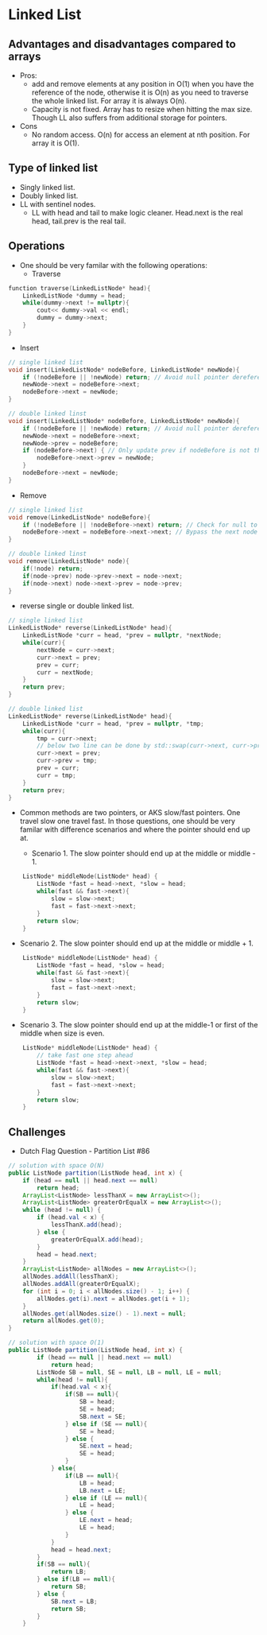 # Linked List

## Advantages and disadvantages compared to arrays
* Pros:
  * add and remove elements at any position in O(1) when you have the reference of the node, otherwise it is O(n) as you need to traverse the whole linked list. For array it is always O(n).
  * Capacity is not fixed. Array has to resize when hitting the max size. Though LL also suffers from additional storage for pointers.
* Cons
  * No random access. O(n) for access an element at nth position. For array it is O(1).

## Type of linked list
* Singly linked list.
* Doubly linked list.
* LL with sentinel nodes.
  * LL with head and tail to make logic cleaner. Head.next is the real head, tail.prev is the real tail.

## Operations
* One should be very familar with the following operations:
  * Traverse
```cpp
function traverse(LinkedListNode* head){
    LinkedListNode *dummy = head;
    while(dummy->next != nullptr){
        cout<< dummy->val << endl;
        dummy = dummy->next;
    }
}
```
  * Insert
```cpp
// single linked list
void insert(LinkedListNode* nodeBefore, LinkedListNode* newNode){
    if (!nodeBefore || !newNode) return; // Avoid null pointer dereference
    newNode->next = nodeBefore->next;
    nodeBefore->next = newNode;
}

// double linked linst
void insert(LinkedListNode* nodeBefore, LinkedListNode* newNode){
    if (!nodeBefore || !newNode) return; // Avoid null pointer dereference
    newNode->next = nodeBefore->next;
    newNode->prev = nodeBefore;
    if (nodeBefore->next) { // Only update prev if nodeBefore is not the last node
        nodeBefore->next->prev = newNode;
    }
    nodeBefore->next = newNode;
}
```
  * Remove
```cpp
// single linked list
void remove(LinkedListNode* nodeBefore){
    if (!nodeBefore || !nodeBefore->next) return; // Check for null to prevent crashes
    nodeBefore->next = nodeBefore->next->next; // Bypass the next node (deleting it)
}

// double linked linst
void remove(LinkedListNode* node){
    if(!node) return;
    if(node->prev) node->prev->next = node->next;
    if(node->next) node->next->prev = node->prev;
}
```

  * reverse single or double linked list.
```cpp
// single linked list
LinkedListNode* reverse(LinkedListNode* head){
    LinkedListNode *curr = head, *prev = nullptr, *nextNode;
    while(curr){
        nextNode = curr->next;
        curr->next = prev;
        prev = curr;
        curr = nextNode;
    }
    return prev;
}

// double linked list
LinkedListNode* reverse(LinkedListNode* head){
    LinkedListNode *curr = head, *prev = nullptr, *tmp;
    while(curr){
        tmp = curr->next;
        // below two line can be done by std::swap(curr->next, curr->prev)
        curr->next = prev;
        curr->prev = tmp;
        prev = curr;
        curr = tmp;
    }
    return prev;
}
```

* Common methods are two pointers, or AKS slow/fast pointers. One travel slow one travel fast. In those questions, one should be very familar with difference scenarios and where the pointer should end up at.

  * Scenario 1. The slow pointer should end up at the middle or middle - 1.
```cpp
    ListNode* middleNode(ListNode* head) {
        ListNode *fast = head->next, *slow = head;
        while(fast && fast->next){
            slow = slow->next;
            fast = fast->next->next;
        }
        return slow;
    }
```
  * Scenario 2. The slow pointer should end up at the middle or middle + 1.
```cpp
    ListNode* middleNode(ListNode* head) {
        ListNode *fast = head, *slow = head;
        while(fast && fast->next){
            slow = slow->next;
            fast = fast->next->next;
        }
        return slow;
    }
```

  *  Scenario 3. The slow pointer should end up at the middle-1 or first of the middle when size is even.
```cpp
    ListNode* middleNode(ListNode* head) {
        // take fast one step ahead
        ListNode *fast = head->next->next, *slow = head;
        while(fast && fast->next){
            slow = slow->next;
            fast = fast->next->next;
        }
        return slow;
    }
```

## Challenges
* Dutch Flag Question -  Partition List #86
```java
// solution with space O(N)
public ListNode partition(ListNode head, int x) {
    if (head == null || head.next == null)
        return head;
    ArrayList<ListNode> lessThanX = new ArrayList<>();
    ArrayList<ListNode> greaterOrEqualX = new ArrayList<>();
    while (head != null) {
        if (head.val < x) {
            lessThanX.add(head);
        } else {
            greaterOrEqualX.add(head);
        }
        head = head.next;
    }
    ArrayList<ListNode> allNodes = new ArrayList<>();
    allNodes.addAll(lessThanX);
    allNodes.addAll(greaterOrEqualX);
    for (int i = 0; i < allNodes.size() - 1; i++) {
        allNodes.get(i).next = allNodes.get(i + 1);
    }
    allNodes.get(allNodes.size() - 1).next = null;
    return allNodes.get(0);
}
```

```java
// solution with space O(1)
public ListNode partition(ListNode head, int x) {
        if (head == null || head.next == null)
            return head;
        ListNode SB = null, SE = null, LB = null, LE = null;
        while(head != null){
            if(head.val < x){
                if(SB == null){
                    SB = head;
                    SE = head;
                    SB.next = SE;
                } else if (SE == null){
                    SE = head;
                } else {
                    SE.next = head;
                    SE = head;
                }
            } else{
                if(LB == null){
                    LB = head;
                    LB.next = LE;
                } else if (LE == null){
                    LE = head;
                } else {
                    LE.next = head;
                    LE = head;
                }
            }
            head = head.next;
        }
        if(SB == null){
            return LB;
        } else if(LB == null){
            return SB;
        } else {
            SB.next = LB;
            return SB;
        }
    }
```